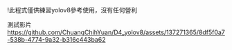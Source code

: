 !此程式僅供練習yolov8參考使用，沒有任何營利

測試影片
https://github.com/ChuangChihYuan/D4_yolov8/assets/137271365/8df5f0a7-538b-4774-9a32-b316c443ba62

